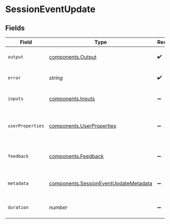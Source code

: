 # SessionEventUpdate


## Fields

| Field                                                                                          | Type                                                                                           | Required                                                                                       | Description                                                                                    |
| ---------------------------------------------------------------------------------------------- | ---------------------------------------------------------------------------------------------- | ---------------------------------------------------------------------------------------------- | ---------------------------------------------------------------------------------------------- |
| `output`                                                                                       | [components.Output](../../models/components/output.md)                                         | :heavy_check_mark:                                                                             | Updated outputs for the event                                                                  |
| `error`                                                                                        | *string*                                                                                       | :heavy_check_mark:                                                                             | Updated error for the event                                                                    |
| `inputs`                                                                                       | [components.Inputs](../../models/components/inputs.md)                                         | :heavy_minus_sign:                                                                             | Updated inputs for the event                                                                   |
| `userProperties`                                                                               | [components.UserProperties](../../models/components/userproperties.md)                         | :heavy_minus_sign:                                                                             | Updated user properties for the event                                                          |
| `feedback`                                                                                     | [components.Feedback](../../models/components/feedback.md)                                     | :heavy_minus_sign:                                                                             | Updated feedback for the event                                                                 |
| `metadata`                                                                                     | [components.SessionEventUpdateMetadata](../../models/components/sessioneventupdatemetadata.md) | :heavy_minus_sign:                                                                             | Updated metadata for the event                                                                 |
| `duration`                                                                                     | *number*                                                                                       | :heavy_minus_sign:                                                                             | Updated duration for the event                                                                 |